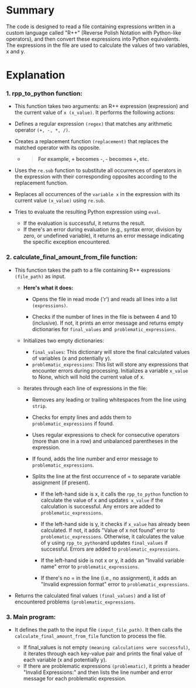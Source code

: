 # Summary
The code is designed to read a file containing expressions written in a custom language called "R++" (Reverse Polish Notation with Python-like operators), and then convert these expressions into Python equivalents. The expressions in the file are used to calculate the values of two variables, x and y.

# Explanation

 ### 1. rpp_to_python function:

- This function takes two arguments: an R++ expression (expression) and the current value of ```x (x_value)```. It performs the following actions:

- Defines a regular expression `(regex)` that matches any arithmetic operator ```(+, -, *, /)```.

- Creates a replacement function `(replacement)` that replaces the matched operator with its opposite.
 
     - > **For example, + becomes -, - becomes +, etc.**

- Uses the `re.sub` function to substitute all occurrences of operators in the expression with their corresponding opposites according to the replacement function.

- Replaces all occurrences of the `variable x` in the expression with its current value `(x_value)` using `re.sub`.

- Tries to evaluate the resulting Python expression using `eval`.
  - If the evaluation is successful, it returns the result.
  - If there's an error during evaluation (e.g., syntax error, division by zero, or undefined variable), it returns an error message indicating the specific exception encountered.

### 2. calculate_final_amount_from_file function:

- This function takes the path to a file containing R++ expressions `(file_path)` as input.
  -  **Here's what it does:**

       - Opens the file in read mode ('r') and reads all lines into a list `(expressions)`.

       - Checks if the number of lines in the file is between 4 and 10 (inclusive). If not, it prints an error message and returns empty dictionaries for `final_values` and` problematic_expressions`.

  - Initializes two empty dictionaries:

       - `final_values`: This dictionary will store the final calculated values of variables (x and potentially y).
       - `problematic_expressions`: This list will store any expressions that encounter errors during processing.
Initializes a variable `x_value` to None, which will hold the current value of x.

  - Iterates through each line of expressions in the file:

       - Removes any leading or trailing whitespaces from the line using `strip`.
       - Checks for empty lines and adds them to `problematic_expressions` if found.
       - Uses regular expressions to check for consecutive operators (more than one in a row) and unbalanced parentheses in the expression.
       -  If found, adds the line number and error message to `problematic_expressions`.
       - Splits the line at the first occurrence of = to separate variable assignment (if present).
  
            - If the left-hand side is x, it calls the `rpp_to_python` function to calculate the value of x and updates` x_value` if the calculation is successful. Any errors are added to` problematic_expressions`.
              
            - If the left-hand side is y, it checks if `x_value` has already been calculated. If not, it adds "Value of x not found" error to `problematic_expressions`. Otherwise, it calculates the value of y using `rpp_to_python`and updates `final_values` if successful. Errors are added to `problematic_expressions`.
             
            - If the left-hand side is not x or y, it adds an "Invalid variable name" error to `problematic_expressions`.

            - If there's no = in the line (i.e., no assignment), it adds an "Invalid expression format" error to `problematic_expressions`.  
- Returns the calculated final values `(final_values)` and a list of encountered problems `(problematic_expressions`.

### 3. Main program:

- It defines the path to the input file `(input_file_path)`. It then calls the `calculate_final_amount_from_file` function to process the file.

    - If final_values is not empty `(meaning calculations were successful)`, it iterates through each key-value pair and prints the final value of each variable (x and potentially y).
    - If there are problematic expressions `(problematic)`, it prints a header "Invalid Expressions:" and then lists the line number and error message for each problematic expression.
